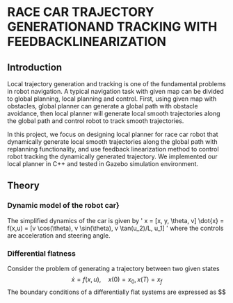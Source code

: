 # RACE CAR TRAJECTORY GENERATIONAND TRACKING WITH FEEDBACKLINEARIZATION

## Introduction
Local trajectory generation and tracking is one of the fundamental problems in robot navigation. A typical navigation task with given map can be divided to global planning, local planning and control. First, using given map with obstacles, global planner can generate a global path with obstacle avoidance, then local planner will generate local smooth trajectories along the global path and control robot to track smooth trajectories.

In this project, we focus on designing local planner for race car robot that dynamically generate local smooth trajectories along the global path with replanning functionality, and use feedback linearization method to control robot tracking the dynamically generated trajectory. We implemented our local planner in C++ and tested in Gazebo simulation environment. 
## Theory
### Dynamic model of the robot car}
The simplified dynamics of the car is given by
'
        x = [x, y, \theta, v]
        \dot{x} = f(x,u) = [v \cos(\theta), v \sin(\theta), v \tan(u_2)/L, u_1]
'
where the controls are acceleration and steering angle.
### Differential flatness
Consider the problem of generating a trajectory between two given states
$$
\dot{x}=f(x, u), \quad x(0)=x_{0}, x(T)=x_{f}
$$
The boundary conditions of a differentially flat systems are expressed as
$$
